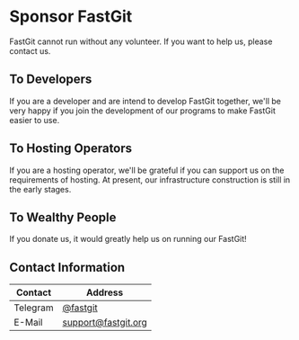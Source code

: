 # Sponsor FastGit

FastGit cannot run without any volunteer. If you want to help us, please contact us.

## To Developers

If you are a developer and are intend to develop FastGit together, we'll be very happy if you join the development of our programs to make FastGit easier to use.

## To Hosting Operators

If you are a hosting operator, we'll be grateful if you can support us on the requirements of hosting. At present, our infrastructure construction is still in the early stages.

## To Wealthy People

If you donate us, it would greatly help us on running our FastGit!

## Contact Information

| Contact | Address |
| ------- | ---- |
| Telegram | [@fastgit](https://t.me/fastgit) |
| E-Mail | [support@fastgit.org](mailto:support@fastgit.org) |
